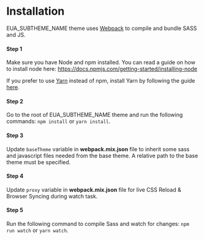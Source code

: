 # Installation

EUA_SUBTHEME_NAME theme uses [Webpack](https://webpack.js.org) to compile and bundle SASS and JS.

#### Step 1
Make sure you have Node and npm installed.
You can read a guide on how to install node here: https://docs.npmjs.com/getting-started/installing-node

If you prefer to use [Yarn](https://yarnpkg.com) instead of npm, install Yarn by following the guide [here](https://yarnpkg.com/docs/install).

#### Step 2
Go to the root of EUA_SUBTHEME_NAME theme and run the following commands: `npm install` or `yarn install`.

#### Step 3
Update `baseTheme` variable in **webpack.mix.json** file to inherit some sass and javascript files needed from the base theme. A relative path to the base theme must be specified.

#### Step 4
Update `proxy` variable in **webpack.mix.json** file for live CSS Reload & Browser Syncing during watch task.

#### Step 5
Run the following command to compile Sass and watch for changes: `npm run watch` or `yarn watch`.

